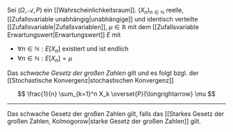 Sei $(\Omega, \mathcal{A}, P)$ ein [[Wahrscheinlichkeitsraum]]. $(X_n)_{n \in \mathbb{N}}$ reelle, [[Zufallsvariable unabhängig|unabhängige]] und identisch verteilte [[Zufallsvariable|Zufallsvariablen]], $\mu \in \mathbb{R}$ mit dem [[Zufallsvariable Erwartungswert|Erwartungswert]] $E$ mit
- $\forall n \in \mathbb{N} : E[X_n]$ existiert und ist endlich
- $\forall n \in \mathbb{N} : E[X_n] = \mu$

Das *schwache Gesetz der großen Zahlen* gilt und es folgt bzgl. der [[Stochastische Konvergenz|stochastischen Konvergenz]]

$$
	\frac{1}{n} \sum_{k=1}^n X_k \overset{P}{\longrightarrow} \mu
$$

---

Das schwache Gesetz der großen Zahlen gilt, falls das [[Starkes Gesetz der großen Zahlen, Kolmogorow|starke Gesetz der großen Zahlen]] gilt.
